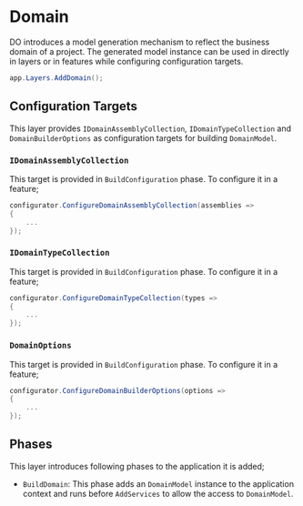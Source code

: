 # Domain

DO introduces a model generation mechanism to reflect the business domain of
a project. The generated model instance can be used in directly in layers or 
in features while configuring configuration targets.

```csharp
app.Layers.AddDomain();
```

## Configuration Targets

This layer provides `IDomainAssemblyCollection`, `IDomainTypeCollection` and 
`DomainBuilderOptions` as configuration targets for building `DomainModel`.

### `IDomainAssemblyCollection`

This target is provided in `BuildConfiguration` phase. To configure it in a 
feature;

```csharp
configurator.ConfigureDomainAssemblyCollection(assemblies =>
{
    ...
});
```

### `IDomainTypeCollection`

This target is provided in `BuildConfiguration` phase. To configure it in a 
feature;

```csharp
configurator.ConfigureDomainTypeCollection(types =>
{
    ...
});
```

### `DomainOptions`

This target is provided in `BuildConfiguration` phase. To configure it in a 
feature;

```csharp
configurator.ConfigureDomainBuilderOptions(options =>
{
    ...
});
```

## Phases

This layer introduces following phases to the application it is added;

- `BuildDomain`: This phase adds an `DomainModel` instance to the application
  context and runs before `AddServices` to allow the access to `DomainModel`.
